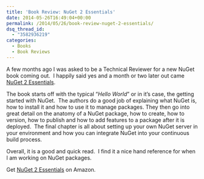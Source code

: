```yaml
---
title: 'Book Review: NuGet 2 Essentials'
date: 2014-05-26T16:49:04+00:00
permalink: /2014/05/26/book-review-nuget-2-essentials/
dsq_thread_id:
  - "3582936219"
categories:
  - Books
  - Book Reviews
---
```

A few months ago I was asked to be a Technical Reviewer for a new NuGet book coming out.  I happily said yes and a month or two later out came [NuGet 2 Essentials](http://www.amazon.com/gp/product/178216586X/ref=as_li_tl?ie=UTF8&camp=1789&creative=390957&creativeASIN=178216586X&linkCode=as2&tag=beyondthebasic0e&linkId=IK4FKY7RGOQT7LZU).

The book starts off with the typical “_Hello World_” or in it’s case, the getting started with NuGet.  The authors do a good job of explaining what NuGet is, how to install it and how to use it to manage packages. They then go into great detail on the anatomy of a NuGet package, how to create, how to version, how to publish and how to add features to a package after it is deployed.  The final chapter is all about setting up your own NuGet server in your environment and how you can integrate NuGet into your continuous build process.

Overall, it is a good and quick read.  I find it a nice hand reference for when I am working on NuGet packages.

Get [NuGet 2 Essentials](http://www.amazon.com/gp/product/178216586X/ref=as_li_tl?ie=UTF8&camp=1789&creative=390957&creativeASIN=178216586X&linkCode=as2&tag=beyondthebasic0e&linkId=IK4FKY7RGOQT7LZU) on Amazon.